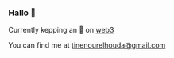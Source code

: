 ### Hallo 👋

Currently kepping an 👀 on [web3](https://web3.foundation/)

You can find me at   tinenourelhouda@gmail.com


<!--
**NurElHuda/NurElHuda** is a ✨ _special_ ✨ repository because its `README.md` (this file) appears on your GitHub profile.

Here are some ideas to get you started:

- 🔭 I’m currently working on ...
- 🌱 I’m currently learning ...
- 👯 I’m looking to collaborate on ...
- 🤔 I’m looking for help with ...
- 💬 Ask me about ...
- 
- 😄 Pronouns: ...
- ⚡ Fun fact: ...
-->
